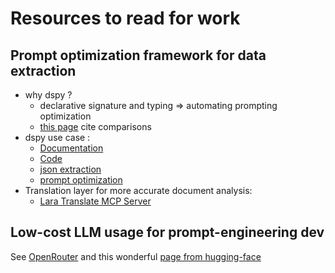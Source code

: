 # Resources to read for work

## Prompt optimization framework for data extraction

- why dspy ?
  - declarative signature and typing => automating prompting optimization
  - [this page](https://dspy.ai/faqs/#is-dspy-right-for-me-dspy-vs-other-frameworks) cite comparisons
- dspy use case :
  - [Documentation](https://s1m0n38.github.io/dspy-arxiv/)
  - [Code](https://github.com/S1M0N38/dspy-arxiv)
  - [json extraction](https://pub.towardsai.net/structured-data-extraction-from-llms-using-dspy-assertions-and-qdrant-bf65632f02b0)
  - [prompt optimization](https://haystack.deepset.ai/cookbook/prompt_optimization_with_dspy)
- Translation layer for more accurate document analysis:
  - [Lara Translate MCP Server](https://github.com/translated/lara-mcp)

## Low-cost LLM usage for prompt-engineering dev

See [OpenRouter](https://openrouter.ai) and this wonderful [page from
hugging-face](https://huggingface.co/blog/lynn-mikami/llm-free)
